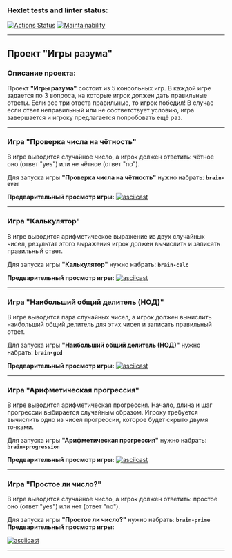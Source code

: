 ### Hexlet tests and linter status:

[![Actions Status](https://github.com/aleksusergit/frontend-project-44/workflows/hexlet-check/badge.svg)](https://github.com/aleksusergit/frontend-project-44/actions)
[![Maintainability](https://api.codeclimate.com/v1/badges/186b3ece6e3f34436ec6/maintainability)](https://codeclimate.com/github/aleksusergit/frontend-project-44/maintainability)

---

## Проект "Игры разума"

### Описание проекта:

Проект **"Игры разума"** состоит из 5 консольных игр. В каждой игре задается по 3 вопроса, на которые игрок должен дать правильные ответы. Если все три ответа правильные, то игрок победил! В случае если ответ неправильный или не соответствует условию, игра завершается и игроку предлагается попробовать ещё раз.

---

### Игра "Проверка числа на чётность"

В игре выводится случайное число, а игрок должен ответить: чётное оно (ответ "yes") или не чётное (ответ "no").

Для запуска игры **"Проверка числа на чётность"** нужно набрать: **`brain-even`**

**Предварительный просмотр игры:**
[![asciicast](https://asciinema.org/a/EC6J5IUL1nA0l1vTUS9SsEJK7.svg)](https://asciinema.org/a/EC6J5IUL1nA0l1vTUS9SsEJK7 'Preview brain-even game')

---

### Игра "Калькулятор"

В игре выводится арифметическое выражение из двух случайных чисел, результат этого выражения игрок должен вычислить и записать правильный ответ.

Для запуска игры **"Калькулятор"** нужно набрать: **`brain-calc`**

**Предварительный просмотр игры:**
[![asciicast](https://asciinema.org/a/8aiEILxn0uUSnQJ493g4KpLwa.svg)](https://asciinema.org/a/8aiEILxn0uUSnQJ493g4KpLwa 'Preview brain-calc game')

---

### Игра "Наибольший общий делитель (НОД)"

В игре выводится пара случайных чисел, а игрок должен вычислить наибольший общий делитель для этих чисел и записать правильный ответ.

Для запуска игры **"Наибольший общий делитель (НОД)"** нужно набрать: **`brain-gcd`**

**Предварительный просмотр игры:**
[![asciicast](https://asciinema.org/a/jIy3lINm8UR7cQdf24r9WgzGv.svg)](https://asciinema.org/a/jIy3lINm8UR7cQdf24r9WgzGv 'Preview brain-gcd game')

---

### Игра "Арифметическая прогрессия"

В игре выводится арифметическая прогрессия. Начало, длина и шаг прогрессии выбирается случайным образом. Игроку требуется вычислить одно из чисел прогрессии, которое будет скрыто двумя точками.

Для запуска игры **"Арифметическая прогрессия"** нужно набрать: **`brain-progression`**

**Предварительный просмотр игры:**
[![asciicast](https://asciinema.org/a/c7p1UxExHzKrd4oQiVcWJY9Dj.svg)](https://asciinema.org/a/c7p1UxExHzKrd4oQiVcWJY9Dj 'Preview brain-progression game')

---

### Игра "Простое ли число?"

В игре выводится случайное число, а игрок должен ответить: простое оно (ответ "yes") или нет (ответ "no").

Для запуска игры **"Простое ли число?"** нужно набрать: **`brain-prime`**
**Предварительный просмотр игры:**

[![asciicast](https://asciinema.org/a/FkNhVtcG1atYL1EN7hOfCcfW3.svg)](https://asciinema.org/a/FkNhVtcG1atYL1EN7hOfCcfW3 'Preview brain-prime game')

---
